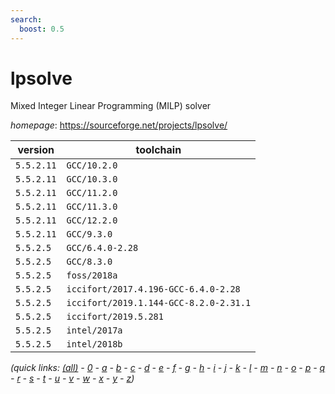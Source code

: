 ```yaml
---
search:
  boost: 0.5
---
```

# lpsolve

Mixed Integer Linear Programming (MILP) solver

*homepage*: <https://sourceforge.net/projects/lpsolve/>

version | toolchain
--------|----------
``5.5.2.11`` | ``GCC/10.2.0``
``5.5.2.11`` | ``GCC/10.3.0``
``5.5.2.11`` | ``GCC/11.2.0``
``5.5.2.11`` | ``GCC/11.3.0``
``5.5.2.11`` | ``GCC/12.2.0``
``5.5.2.11`` | ``GCC/9.3.0``
``5.5.2.5`` | ``GCC/6.4.0-2.28``
``5.5.2.5`` | ``GCC/8.3.0``
``5.5.2.5`` | ``foss/2018a``
``5.5.2.5`` | ``iccifort/2017.4.196-GCC-6.4.0-2.28``
``5.5.2.5`` | ``iccifort/2019.1.144-GCC-8.2.0-2.31.1``
``5.5.2.5`` | ``iccifort/2019.5.281``
``5.5.2.5`` | ``intel/2017a``
``5.5.2.5`` | ``intel/2018b``


*(quick links: [(all)](../index.md) - [0](../0/index.md) - [a](../a/index.md) - [b](../b/index.md) - [c](../c/index.md) - [d](../d/index.md) - [e](../e/index.md) - [f](../f/index.md) - [g](../g/index.md) - [h](../h/index.md) - [i](../i/index.md) - [j](../j/index.md) - [k](../k/index.md) - [l](../l/index.md) - [m](../m/index.md) - [n](../n/index.md) - [o](../o/index.md) - [p](../p/index.md) - [q](../q/index.md) - [r](../r/index.md) - [s](../s/index.md) - [t](../t/index.md) - [u](../u/index.md) - [v](../v/index.md) - [w](../w/index.md) - [x](../x/index.md) - [y](../y/index.md) - [z](../z/index.md))*

